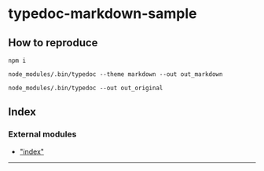 
typedoc-markdown-sample
=======================

How to reproduce
----------------

`npm i`

`node_modules/.bin/typedoc --theme markdown --out out_markdown`

`node_modules/.bin/typedoc --out out_original`

## Index

### External modules

* ["index"](modules/_index_.md)

---

